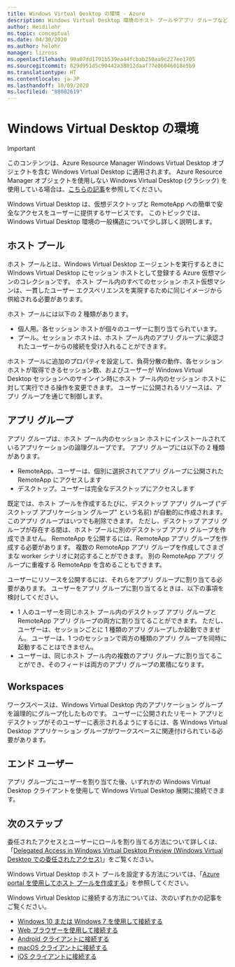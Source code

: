 ```yaml
---
title: Windows Virtual Desktop の環境 - Azure
description: Windows Virtual Desktop 環境のホスト プールやアプリ グループなどの基本的な要素について説明します。
author: Heidilohr
ms.topic: conceptual
ms.date: 04/30/2020
ms.author: helohr
manager: lizross
ms.openlocfilehash: 99a07dd1791b539ea44fcbab250aa9c227ee1705
ms.sourcegitcommit: 829d951d5c90442a38012daaf77e86046018e5b9
ms.translationtype: HT
ms.contentlocale: ja-JP
ms.lasthandoff: 10/09/2020
ms.locfileid: "88002619"
---
```

# <a name="windows-virtual-desktop-environment"></a>Windows Virtual Desktop の環境

>[!IMPORTANT]
>このコンテンツは、Azure Resource Manager Windows Virtual Desktop オブジェクトを含む Windows Virtual Desktop に適用されます。 Azure Resource Manager オブジェクトを使用しない Windows Virtual Desktop (クラシック) を使用している場合は、[こちらの記事](./virtual-desktop-fall-2019/environment-setup-2019.md)を参照してください。

Windows Virtual Desktop は、仮想デスクトップと RemoteApp への簡単で安全なアクセスをユーザーに提供するサービスです。 このトピックでは、Windows Virtual Desktop 環境の一般構造について少し詳しく説明します。

## <a name="host-pools"></a>ホスト プール

ホスト プールとは、Windows Virtual Desktop エージェントを実行するときに Windows Virtual Desktop にセッション ホストとして登録する Azure 仮想マシンのコレクションです。 ホスト プール内のすべてのセッション ホスト仮想マシンは、一貫したユーザー エクスペリエンスを実現するために同じイメージから供給される必要があります。

ホスト プールには以下の 2 種類があります。

- 個人用。各セッション ホストが個々のユーザーに割り当てられています。
- プール。セッション ホストは、ホスト プール内のアプリ グループに承認されたユーザーからの接続を受け入れることができます。

ホスト プールに追加のプロパティを設定して、負荷分散の動作、各セッション ホストが取得できるセッション数、およびユーザーが Windows Virtual Desktop セッションへのサインイン時にホスト プール内のセッション ホストに対して実行できる操作を変更できます。 ユーザーに公開されるリソースは、アプリ グループを通じて制御します。

## <a name="app-groups"></a>アプリ グループ

アプリ グループは、ホスト プール内のセッション ホストにインストールされているアプリケーションの論理グループです。 アプリ グループには以下の 2 種類があります。

- RemoteApp。ユーザーは、個別に選択されてアプリ グループに公開された RemoteApp にアクセスします
- デスクトップ。ユーザーは完全なデスクトップにアクセスします

既定では、ホスト プールを作成するたびに、デスクトップ アプリ グループ ("デスクトップ アプリケーション グループ" という名前) が自動的に作成されます。 このアプリ グループはいつでも削除できます。 ただし、デスクトップ アプリ グループが存在する間は、ホスト プールに別のデスクトップ アプリ グループを作成できません。 RemoteApp を公開するには、RemoteApp アプリ グループを作成する必要があります。 複数の RemoteApp アプリ グループを作成してさまざまな worker シナリオに対応することができます。 別の RemoteApp アプリ グループに重複する RemoteApp を含めることもできます。

ユーザーにリソースを公開するには、それらをアプリ グループに割り当てる必要があります。 ユーザーをアプリ グループに割り当てるときは、以下の事項を検討してください。

- 1 人のユーザーを同じホスト プール内のデスクトップ アプリ グループと RemoteApp アプリ グループの両方に割り当てることができます。 ただし、ユーザーは、セッションごとに 1 種類のアプリ グループしか起動できません。 ユーザーは、1 つのセッションで両方の種類のアプリ グループを同時に起動することはできません。
- ユーザーは、同じホスト プール内の複数のアプリ グループに割り当てることができ、そのフィードは両方のアプリ グループの累積になります。

## <a name="workspaces"></a>Workspaces

ワークスペースは、Windows Virtual Desktop 内のアプリケーション グループを論理的にグループ化したものです。 ユーザーに公開されたリモート アプリとデスクトップがそのユーザーに表示されるようにするには、各 Windows Virtual Desktop アプリケーション グループがワークスペースに関連付けられている必要があります。

## <a name="end-users"></a>エンド ユーザー

アプリ グループにユーザーを割り当てた後、いずれかの Windows Virtual Desktop クライアントを使用して Windows Virtual Desktop 展開に接続できます。

## <a name="next-steps"></a>次のステップ

委任されたアクセスとユーザーにロールを割り当てる方法について詳しくは、「[Delegated Access in Windows Virtual Desktop Preview (Windows Virtual Desktop での委任されたアクセス)](delegated-access-virtual-desktop.md)」をご覧ください。

Windows Virtual Desktop ホスト プールを設定する方法については、「[Azure portal を使用してホスト プールを作成する](create-host-pools-azure-marketplace.md)」を参照してください。

Windows Virtual Desktop に接続する方法については、次のいずれかの記事をご覧ください。

- [Windows 10 または Windows 7 を使用して接続する](connect-windows-7-10.md)
- [Web ブラウザーを使用して接続する](connect-web.md)
- [Android クライアントに接続する](connect-android.md)
- [macOS クライアントに接続する](connect-macos.md)
- [iOS クライアントに接続する](connect-ios.md)